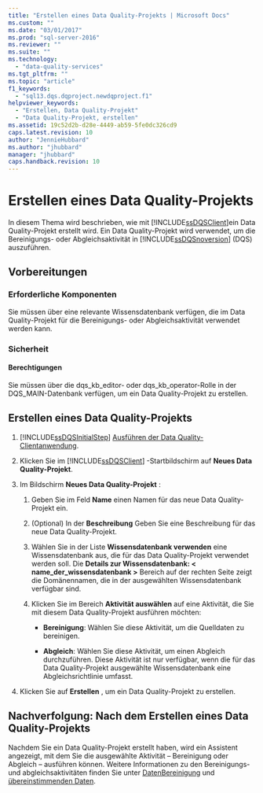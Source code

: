 ```yaml
---
title: "Erstellen eines Data Quality-Projekts | Microsoft Docs"
ms.custom: ""
ms.date: "03/01/2017"
ms.prod: "sql-server-2016"
ms.reviewer: ""
ms.suite: ""
ms.technology: 
  - "data-quality-services"
ms.tgt_pltfrm: ""
ms.topic: "article"
f1_keywords: 
  - "sql13.dqs.dqproject.newdqproject.f1"
helpviewer_keywords: 
  - "Erstellen, Data Quality-Projekt"
  - "Data Quality-Projekt, erstellen"
ms.assetid: 19c52d2b-d28e-4449-ab59-5fe0dc326cd9
caps.latest.revision: 10
author: "JennieHubbard"
ms.author: "jhubbard"
manager: "jhubbard"
caps.handback.revision: 10
---
```

# Erstellen eines Data Quality-Projekts
  In diesem Thema wird beschrieben, wie mit [!INCLUDE[ssDQSClient](../includes/ssdqsclient-md.md)]ein Data Quality-Projekt erstellt wird. Ein Data Quality-Projekt wird verwendet, um die Bereinigungs- oder Abgleichsaktivität in [!INCLUDE[ssDQSnoversion](../includes/ssdqsnoversion-md.md)] (DQS) auszuführen.  
  
##  <a name="BeforeYouBegin"></a> Vorbereitungen  
  
###  <a name="Prerequisites"></a> Erforderliche Komponenten  
 Sie müssen über eine relevante Wissensdatenbank verfügen, die im Data Quality-Projekt für die Bereinigungs- oder Abgleichsaktivität verwendet werden kann.  
  
###  <a name="Security"></a> Sicherheit  
  
####  <a name="Permissions"></a> Berechtigungen  
 Sie müssen über die dqs_kb_editor- oder dqs_kb_operator-Rolle in der DQS_MAIN-Datenbank verfügen, um ein Data Quality-Projekt zu erstellen.  
  
##  <a name="Create"></a> Erstellen eines Data Quality-Projekts  
  
1.  [!INCLUDE[ssDQSInitialStep](../includes/ssdqsinitialstep-md.md)] [Ausführen der Data Quality-Clientanwendung](../data-quality-services/run-the-data-quality-client-application.md).  
  
2.  Klicken Sie im [!INCLUDE[ssDQSClient](../includes/ssdqsclient-md.md)] -Startbildschirm auf **Neues Data Quality-Projekt**.  
  
3.  Im Bildschirm **Neues Data Quality-Projekt** :  
  
    1.  Geben Sie im Feld **Name** einen Namen für das neue Data Quality-Projekt ein.  
  
    2.  (Optional) In der **Beschreibung** Geben Sie eine Beschreibung für das neue Data Quality-Projekt.  
  
    3.  Wählen Sie in der Liste **Wissensdatenbank verwenden** eine Wissensdatenbank aus, die für das Data Quality-Projekt verwendet werden soll. Die **Details zur Wissensdatenbank: \< name_der_wissensdatenbank >** Bereich auf der rechten Seite zeigt die Domänennamen, die in der ausgewählten Wissensdatenbank verfügbar sind.  
  
    4.  Klicken Sie im Bereich **Aktivität auswählen** auf eine Aktivität, die Sie mit diesem Data Quality-Projekt ausführen möchten:  
  
        -   **Bereinigung**: Wählen Sie diese Aktivität, um die Quelldaten zu bereinigen.  
  
        -   **Abgleich**: Wählen Sie diese Aktivität, um einen Abgleich durchzuführen. Diese Aktivität ist nur verfügbar, wenn die für das Data Quality-Projekt ausgewählte Wissensdatenbank eine Abgleichsrichtlinie umfasst.  
  
4.  Klicken Sie auf **Erstellen** , um ein Data Quality-Projekt zu erstellen.  
  
##  <a name="FollowUp"></a> Nachverfolgung: Nach dem Erstellen eines Data Quality-Projekts  
 Nachdem Sie ein Data Quality-Projekt erstellt haben, wird ein Assistent angezeigt, mit dem Sie die ausgewählte Aktivität – Bereinigung oder Abgleich – ausführen können. Weitere Informationen zu den Bereinigungs- und abgleichsaktivitäten finden Sie unter [DatenBereinigung](../data-quality-services/data-cleansing.md) und [übereinstimmenden Daten](../data-quality-services/data-matching.md).  
  
  